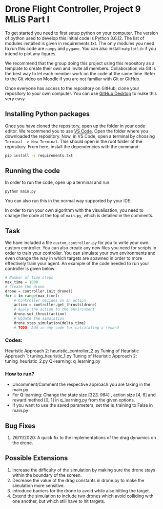 # Drone Flight Controller, Project 9 MLiS Part I

To get started you need to first setup python on your computer. The version of python used to develop this initial code is Python 3.6.12. The list of modules installed is given in requirements.txt. The only modules you need to run this code are `numpy` and `pygame`. You can also install `matplotlib` if you intend to plot any figures.

We recommend that the group doing this project using this repository as a template to create their own and invite all members. Collaboration via Git is the best way to let each member work on the code at the same time. Refer to the Git video on Moodle if you are not familiar with Git or GitHub.

Once everyone has access to the repository on GitHub, clone your repository to your own computer. You can use [GitHub Desktop](https://desktop.github.com/) to make this very easy.

## Installing Python packages

Once you have cloned the repository, open up the folder in your code editor. We recommend you to use [VS Code](https://code.visualstudio.com/). Open the folder where you downloaded the repository. Now, in VS Code, open a terminal by choosing `Terminal -> New Terminal`. This should open in the root folder of the repository. From here, install the dependencies with the command:
```sh
pip install -r requirements.txt
```

## Running the code

In order to run the code, open up a terminal and run
```sh
python main.py
```
You can also run this in the normal way supported by your IDE.

In order to run your own algorithm with the visualisation, you need to change the code at the top of `main.py`, which is detailed in the comments.

## Task

We have included a file `custom_controller.py` for you to write your own custom controller. You can also create any new files you need for scripts in order to train your controller. You can simulate your own environments and even change the way in which targets are spawned in order to more effectively train your agent. An example of the code needed to run your controller is given below:

```python
# Number of time steps
max_time = 1000
# Create the drone
drone = controller.init_drone()
for i in range(max_time):
    # Controller decides on an action
    action = controller.get_thrusts(drone)
    # Apply the action to the environment
    drone.set_thrust(action)
    # Update the simulation
    drone.step_simulation(delta_time)
    # TODO: Add in any code for calculating a reward
```

### Codes:
Heuristic Approach 2: heuristic_controller_2.py
Tuning of Heuristic Approach 1: tuning_heuristic_1.py
Tuning of Heuristic Approach 2: tuning_heuristic_2.py
Q-learning: q_learning.py

### How to run?

- Uncomment/Comment the respective approach you are taking in the main.py
- For Q learning: Change the state size [32*3, 96*4] , action size [4, 6] and reward method [0, 1] in q_learning.py from the given options.
- If you want to use the saved parameters, set the is_training to False in main.py


## Bug Fixes

1. 26/11/2020: A quick fix to the implementations of the drag dynamics on the drone.

## Possible Extensions

1. Increase the difficulty of the simulation by making sure the drone stays within the boundary of the screen.
2. Decrease the value of the drag constants in drone.py to make the simulation more sensitive.
3. Introduce barriers for the drone to avoid while also hitting the target.
4. Extend the simulation to include two drones which avoid colliding with one another, but which still have to hit targets.
